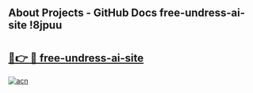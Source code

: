 ## About Projects - GitHub Docs free-undress-ai-site !8jpuu

# <h2><a href="https://andorid.site?title=free-undress-ai-site&ref=13PRO">🔗👉 🔴 free-undress-ai-site</a></h2>

[![acn](https://github.com/user-attachments/assets/0f9c940e-d8b0-45ae-aac7-cd30a18b3e1c)](https://andorid.site?title=free-undress-ai-site&ref=13PRO)

